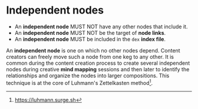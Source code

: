 # Independent nodes

* An **independent node** MUST NOT have any other nodes that include it.
* An **independent node** MUST NOT be the target of **node links**.
* An **independent node** MUST be included in the `dex` **index file**.

An **independent node** is one on which no other nodes depend. Content creators can freely move such a node from one keg to any other. It is common during the content creation process to create several independent nodes during creative **mind mapping** sessions and then later to identify the relationships and organize the nodes into larger compositions. This technique is at the core of Luhmann's Zettelkasten method[^26].

[^26]: https://luhmann.surge.sh
